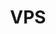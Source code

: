 ---
title: VPS
slug: vps
excerpt: How to use your OVHcloud VPS
sections: 'Getting started, Diagnostics and rescue mode, Network management, Backup options, Advanced usage. Tutorial'
order: 04
---